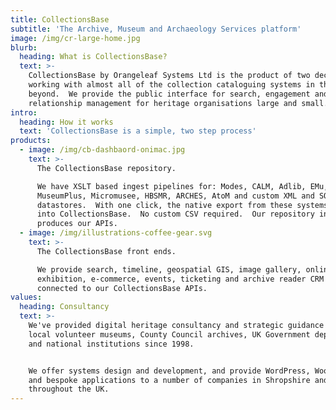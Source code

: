 ```yaml
---
title: CollectionsBase
subtitle: 'The Archive, Museum and Archaeology Services platform'
image: /img/cr-large-home.jpg
blurb:
  heading: What is CollectionsBase?
  text: >-
    CollectionsBase by Orangeleaf Systems Ltd is the product of two decades of
    working with almost all of the collection cataloguing systems in the UK and
    beyond.  We provide the public interface for search, engagement and customer
    relationship management for heritage organisations large and small.
intro:
  heading: How it works
  text: 'CollectionsBase is a simple, two step process'
products:
  - image: /img/cb-dashbaord-onimac.jpg
    text: >-
      The CollectionsBase repository.

      We have XSLT based ingest pipelines for: Modes, CALM, Adlib, EMu,
      MuseumPlus, Micromusee, HBSMR, ARCHES, AtoM and custom XML and SQL
      datastores.  With one click, the native export from these systems load
      into CollectionsBase.  No custom CSV required.  Our repository indexes and
      produces our APIs.
  - image: /img/illustrations-coffee-gear.svg
    text: >-
      The CollectionsBase front ends.

      We provide search, timeline, geospatial GIS, image gallery, online
      exhibition, e-commerce, events, ticketing and archive reader CRM systems
      connected to our CollectionsBase APIs.
values:
  heading: Consultancy
  text: >-
    We've provided digital heritage consultancy and strategic guidance to small
    local volunteer museums, County Council archives, UK Government departments
    and national institutions since 1998. 


    We offer systems design and development, and provide WordPress, WooCommerce
    and bespoke applications to a number of companies in Shropshire and
    throughout the UK.
---
```


